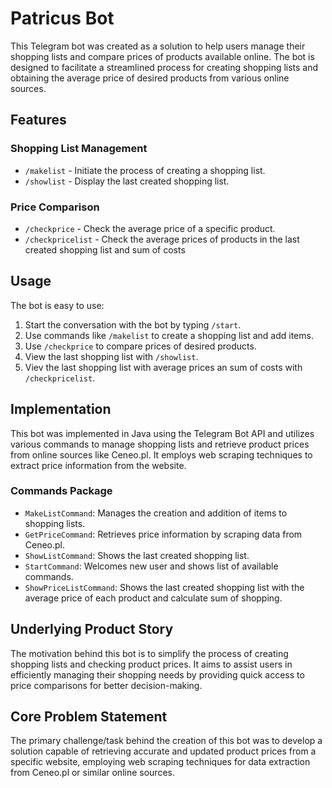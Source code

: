 # Patricus Bot

This Telegram bot was created as a solution to help users manage their shopping lists and compare prices of products available online. The bot is designed to facilitate a streamlined process for creating shopping lists and obtaining the average price of desired products from various online sources.

## Features

### Shopping List Management
- `/makelist` - Initiate the process of creating a shopping list.
- `/showlist` - Display the last created shopping list.

### Price Comparison
- `/checkprice` - Check the average price of a specific product.
- `/checkpricelist` - Check the average prices of products in the last created shopping list and sum of costs

## Usage

The bot is easy to use:
1. Start the conversation with the bot by typing `/start`.
2. Use commands like `/makelist` to create a shopping list and add items.
3. Use `/checkprice` to compare prices of desired products.
4. View the last shopping list with `/showlist`.
5. Viev the last shopping list with average prices an sum of costs with `/checkpricelist`.

## Implementation

This bot was implemented in Java using the Telegram Bot API and utilizes various commands to manage shopping lists and retrieve product prices from online sources like Ceneo.pl. It employs web scraping techniques to extract price information from the website.

### Commands Package
- `MakeListCommand`: Manages the creation and addition of items to shopping lists.
- `GetPriceCommand`: Retrieves price information by scraping data from Ceneo.pl.
- `ShowListCommand`: Shows the last created shopping list.
- `StartCommand`: Welcomes new user and shows list of available commands.
- `ShowPriceListCommand`: Shows the last created shopping list with the average price of each product and calculate sum of shopping.

## Underlying Product Story

The motivation behind this bot is to simplify the process of creating shopping lists and checking product prices. It aims to assist users in efficiently managing their shopping needs by providing quick access to price comparisons for better decision-making.

## Core Problem Statement
The primary challenge/task behind the creation of this bot was to develop a solution capable of retrieving accurate and updated product prices from a specific website, employing web scraping techniques for data extraction from Ceneo.pl or similar online sources.

